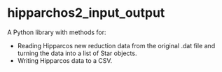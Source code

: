 hipparchos2_input_output
===============

A Python library with methods for:
* Reading Hipparcos new reduction data from the original .dat file and turning the data into a list of Star objects.
* Writing Hipparcos data to a CSV.
